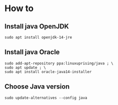 # How to

## Install java OpenJDK

```text
sudo apt install openjdk-14-jre
```

## Install java Oracle

```text
sudo add-apt-repository ppa:linuxuprising/java ; \
sudo apt update ; \
sudo apt install oracle-java14-installer
```

## Choose Java version

```text
sudo update-alternatives --config java
```



